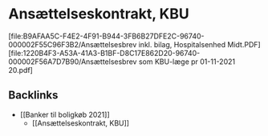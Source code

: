 # Ansættelseskontrakt, KBU

[file:B9AFAA5C-F4E2-4F91-B944-3FB6B27DFE2C-96740-000002F55C96F3B2/Ansættelsesbrev inkl. bilag, Hospitalsenhed Midt.PDF]
[file:1220B4F3-A53A-41A3-B1BF-D8C17E862D20-96740-000002F56A7D7B90/Ansættelsesbrev som KBU-læge pr 01-11-2021 20.pdf]

## Backlinks
* [[Banker til boligkøb 2021]]
	* [[Ansættelseskontrakt, KBU]]

<!-- {BearID:C81B5254-35F0-41E3-ADEB-D4367C4C5002-96740-000002F50ECACE35} -->

